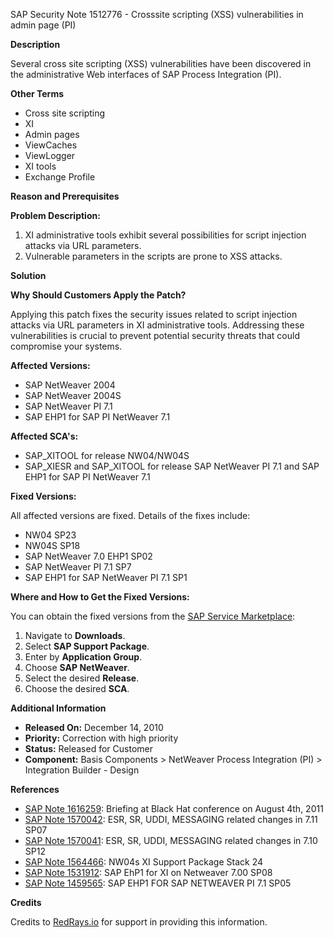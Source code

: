 SAP Security Note 1512776 - Crosssite scripting (XSS) vulnerabilities in admin page (PI)

**Description**

Several cross site scripting (XSS) vulnerabilities have been discovered in the administrative Web interfaces of SAP Process Integration (PI).

**Other Terms**

- Cross site scripting
- XI
- Admin pages
- ViewCaches
- ViewLogger
- XI tools
- Exchange Profile

**Reason and Prerequisites**

**Problem Description:**

1. XI administrative tools exhibit several possibilities for script injection attacks via URL parameters.
2. Vulnerable parameters in the scripts are prone to XSS attacks.

**Solution**

**Why Should Customers Apply the Patch?**

Applying this patch fixes the security issues related to script injection attacks via URL parameters in XI administrative tools. Addressing these vulnerabilities is crucial to prevent potential security threats that could compromise your systems.

**Affected Versions:**

- SAP NetWeaver 2004
- SAP NetWeaver 2004S
- SAP NetWeaver PI 7.1
- SAP EHP1 for SAP PI NetWeaver 7.1

**Affected SCA's:**

- SAP_XITOOL for release NW04/NW04S
- SAP_XIESR and SAP_XITOOL for release SAP NetWeaver PI 7.1 and SAP EHP1 for SAP PI NetWeaver 7.1

**Fixed Versions:**

All affected versions are fixed. Details of the fixes include:

- NW04 SP23
- NW04S SP18
- SAP NetWeaver 7.0 EHP1 SP02
- SAP NetWeaver PI 7.1 SP7
- SAP EHP1 for SAP NetWeaver PI 7.1 SP1

**Where and How to Get the Fixed Versions:**

You can obtain the fixed versions from the [SAP Service Marketplace](https://me.sap.com/):

1. Navigate to **Downloads**.
2. Select **SAP Support Package**.
3. Enter by **Application Group**.
4. Choose **SAP NetWeaver**.
5. Select the desired **Release**.
6. Choose the desired **SCA**.

**Additional Information**

- **Released On:** December 14, 2010
- **Priority:** Correction with high priority
- **Status:** Released for Customer
- **Component:** Basis Components > NetWeaver Process Integration (PI) > Integration Builder - Design

**References**

- [SAP Note 1616259](https://me.sap.com/notes/1616259): Briefing at Black Hat conference on August 4th, 2011
- [SAP Note 1570042](https://me.sap.com/notes/1570042): ESR, SR, UDDI, MESSAGING related changes in 7.11 SP07
- [SAP Note 1570041](https://me.sap.com/notes/1570041): ESR, SR, UDDI, MESSAGING related changes in 7.10 SP12
- [SAP Note 1564466](https://me.sap.com/notes/1564466): NW04s XI Support Package Stack 24
- [SAP Note 1531912](https://me.sap.com/notes/1531912): SAP EhP1 for XI on Netweaver 7.00 SP08
- [SAP Note 1459565](https://me.sap.com/notes/1459565): SAP EHP1 FOR SAP NETWEAVER PI 7.1 SP05

**Credits**

Credits to [RedRays.io](https://redrays.io) for support in providing this information.